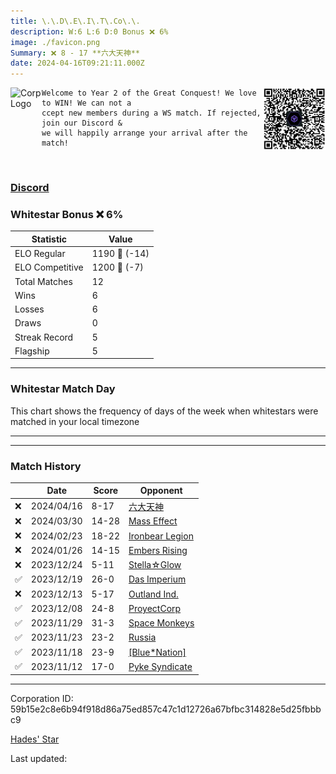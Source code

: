 ```yaml
---
title: ​\.\.D\.E\.I\.T\.Co\.\.
description: W:6 L:6 D:0 Bonus ❌ 6%
image: ./favicon.png
Summary: ❌ 8 - 17 **六大天神**
date: 2024-04-16T09:21:11.000Z
---
```

<head>
<link rel="icon" type="image/x-icon" href="./favicon.ico">
</head>
<img align="left" width="50" height="50" src="./favicon.ico" alt="Corp Logo"><img align="right" width="100" height="100" src="./qr.png" alt="QR Code">

```
Welcome to Year 2 of the Great Conquest! We love to WIN! We can not a
ccept new members during a WS match. If rejected, join our Discord & 
we will happily arrange your arrival after the match!
```
<br>

### [Discord](https://discord.gg/ZxWsQDeHKm)
### Whitestar Bonus ❌ 6%

| Statistic | Value |
| --- | --- |
| ELO Regular | 1190 🔻  (-14)|
| ELO Competitive | 1200 🔻  (-7)|
| Total Matches | 12 |
| Wins | 6 |
| Losses | 6 |
| Draws | 0 |
| Streak Record | 5 |
| Flagship | 5 |

---

### Whitestar Match Day

This chart shows the frequency of days of the week when whitestars were matched in your local timezone

<!-- Load Chart.js from jsDelivr CDN -->
<script src="https://cdn.jsdelivr.net/npm/chart.js@4.0.1"></script>

<!-- Create a canvas element where the chart will be rendered -->
<canvas id="myChart" width="400" height="200"></canvas>

<!-- JavaScript code to render the bar chart -->
<script>
    document.addEventListener("DOMContentLoaded", function() {
        // Ensure scanTime is an array; if empty, handle accordingly
        let timestamps = [1712827271,1711326396,1708278041,1705858351,1703014557,1702572868,1702027966,1701577455,1700841415,1700351531,1699849852,1699351516];

        const fontColor = 'rgba(64, 128, 160, 1)';

        // Function to convert Unix timestamps to day of the week (0=Sunday, 6=Saturday)
        function getDayOfWeek(timestamp) {
            return new Date(timestamp * 1000).getDay();
        }

        // Initialize an array to count occurrences for each day of the week
        let dayCounts = [0, 0, 0, 0, 0, 0, 0];

        // Populate the dayCounts array based on the scanTime data
        timestamps.forEach(ts => {
            let dayOfWeek = getDayOfWeek(ts);
            dayCounts[dayOfWeek]++;
        });

        // Chart.js configuration for the bar chart
        const data = {
            labels: ['Sunday', 'Monday', 'Tuesday', 'Wednesday', 'Thursday', 'Friday', 'Saturday'],
            datasets: [{
                data: dayCounts,
                backgroundColor: [
                    'rgba(0, 191, 255, 0.2)',   // Deep Sky Blue (Sunday)
                    'rgba(135, 206, 250, 0.2)', // Light Sky Blue (Monday)
                    'rgba(173, 216, 230, 0.2)', // Light Blue (Tuesday)
                    'rgba(214, 236, 243, 0.2)', // Custom light blue (Wednesday)
                    'rgba(173, 216, 230, 0.2)', // Light Blue (Thursday)
                    'rgba(135, 206, 250, 0.2)', // Light Sky Blue (Friday)
                    'rgba(0, 191, 255, 0.2)'    // Deep Sky Blue (Saturday)
                ],
                borderColor: [
                    'rgba(0, 191, 255, 1)',
                    'rgba(135, 206, 250, 1)',
                    'rgba(173, 216, 230, 1)',
                    'rgba(214, 236, 243, 1)',
                    'rgba(173, 216, 230, 1)',
                    'rgba(135, 206, 250, 1)',
                    'rgba(0, 191, 255, 1)'
                ],
                borderWidth: 1,
                minBarLength: 5
            }]
        };

        const config = {
            type: 'bar',
            data: data,
            options: {
                scales: {
                    y: {
                        beginAtZero: true,
                        ticks: {
                            stepSize: 1,
                            color: fontColor
                        },
                        grid: {
                            color: 'rgba(255, 255, 255, 0.2)'
                        }
                    },
                    x: {
                        ticks: {
                            color: fontColor
                        },
                        grid: {
                            display: false 
                        }
                    }
                },
                plugins: {
                    legend: {
                        display: false
                    }
                }
            }
        };

        // Render the chart
        const ctx = document.getElementById('myChart').getContext('2d');
        const myChart = new Chart(ctx, config);
    });
</script>
    
---

---
### Match History

|  | Date | Score | Opponent |
| --- | --- | --- | --- |
| ❌ | 2024/04/16 | 8-17 | [六大天神](https://ws.tsl.rocks/corp/28f06b2ed8c2d55fe437095ed09cf6559986f0bb3ea5ff99509341b5dbf04d65/) |
| ❌ | 2024/03/30 | 14-28 | [Mass Effect](https://ws.tsl.rocks/corp/6f715653bec3925d9c3acd7c2388fe8e1c79332146894ed424f57bd2636de8c7/) |
| ❌ | 2024/02/23 | 18-22 | [Ironbear Legion](https://ws.tsl.rocks/corp/256873683be88bf78e3d4f1fda68e669c8be11e78a85f9add19e60facc9831b0/) |
| ❌ | 2024/01/26 | 14-15 | [Embers Rising](https://ws.tsl.rocks/corp/30173fb6f0cf7a6d78f30c60350646ad6bc0d667a14854bdc9abbc19cd7d0327/) |
| ❌ | 2023/12/24 | 5-11 | [Stella☆Glow](https://ws.tsl.rocks/corp/86a894b97d55e4f65a3cec65d26d528341d8e70b186bcffa2e89f5f681e48396/) |
| ✅ | 2023/12/19 | 26-0 | [Das Imperium](https://ws.tsl.rocks/corp/bf80902e944e3605f5f2fe70f245c1442fa4094414322964da8200dc57c58ef0/) |
| ❌ | 2023/12/13 | 5-17 | [Outland Ind\.](https://ws.tsl.rocks/corp/94cb8827caef9b4b1839113abd29145a128d0c1e108c3984bcf7620dd7fca464/) |
| ✅ | 2023/12/08 | 24-8 | [ProyectCorp](https://ws.tsl.rocks/corp/ac76fbb017abc5511e6d39625245f0cd8f145ef5ba96ae1760d7f2389b5e0fe1/) |
| ✅ | 2023/11/29 | 31-3 | [Space Monkeys](https://ws.tsl.rocks/corp/bf0f92381dd40d43b1326fd6cb3455bfd466b0f876fec8c6d9fa885d25d757f9/) |
| ✅ | 2023/11/23 | 23-2 | [Russia](https://ws.tsl.rocks/corp/8a6254c757d7124a5a23df1b60ae058486cc79ca0c2c006241d319b8d5d815db/) |
| ✅ | 2023/11/18 | 23-9 | [\[Blue\*Nation\]](https://ws.tsl.rocks/corp/38cd283c7bb8ee0390f5624e49a3465b1d4a8c789cc2d501f38918a16f6140e2/) |
| ✅ | 2023/11/12 | 17-0 | [Pyke Syndicate](https://ws.tsl.rocks/corp/1761635d6aaf9c2caf7abc37130e2d9aa48e7b4cc753ae4b701fde4b48abd3e1/) |

---
Corporation ID: 59b15e2c8e6b94f918d86a75ed857c47c1d12726a67bfbc314828e5d25fbbbc9

[Hades' Star](https://www.hadesstar.com)
<script src="/assets/localtime.js"></script>
<div>
  Last updated: <span class="last-updated-date" data-unix-time="1713259271"></span>
</div>